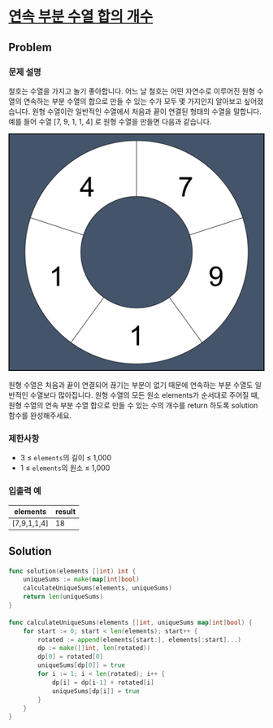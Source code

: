 # [연속 부분 수열 합의 개수](https://school.programmers.co.kr/learn/courses/30/lessons/131701)

## Problem

### 문제 설명

철호는 수열을 가지고 놀기 좋아합니다. 어느 날 철호는 어떤 자연수로 이루어진 원형 수열의 연속하는 부분 수열의 합으로 만들 수 있는 수가 모두 몇 가지인지 알아보고 싶어졌습니다. 원형 수열이란 일반적인 수열에서 처음과 끝이 연결된 형태의 수열을 말합니다. 예를 들어 수열 [7, 9, 1, 1, 4] 로 원형 수열을 만들면 다음과 같습니다.

![alt text](image.png)

원형 수열은 처음과 끝이 연결되어 끊기는 부분이 없기 때문에 연속하는 부분 수열도 일반적인 수열보다 많아집니다.
원형 수열의 모든 원소 elements가 순서대로 주어질 때, 원형 수열의 연속 부분 수열 합으로 만들 수 있는 수의 개수를 return 하도록 solution 함수를 완성해주세요.

### 제한사항

- 3 ≤ `elements`의 길이 ≤ 1,000
- 1 ≤ `elements`의 원소 ≤ 1,000

### 입출력 예

| elements | result |
| ----- | ---- |
| [7,9,1,1,4] | 18 |

## Solution

```go
func solution(elements []int) int {
	uniqueSums := make(map[int]bool)
	calculateUniqueSums(elements, uniqueSums)
	return len(uniqueSums)
}

func calculateUniqueSums(elements []int, uniqueSums map[int]bool) {
	for start := 0; start < len(elements); start++ {
		rotated := append(elements[start:], elements[:start]...)
		dp := make([]int, len(rotated))
		dp[0] = rotated[0]
		uniqueSums[dp[0]] = true
		for i := 1; i < len(rotated); i++ {
			dp[i] = dp[i-1] + rotated[i]
			uniqueSums[dp[i]] = true
		}
	}
}
```
